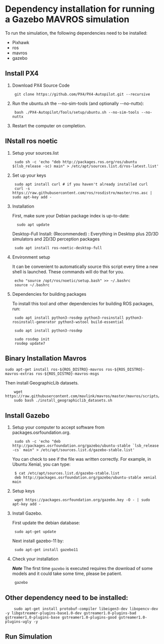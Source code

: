 # Dependency installation for running a Gazebo MAVROS simulation

To run the simulation, the following dependencies need to be installed:
* Pixhawk
* ros
* mavros
* gazebo
## Install PX4
1. Download PX4 Source Code

        git clone https://github.com/PX4/PX4-Autopilot.git --recursive
2. Run the ubuntu.sh the --no-sim-tools (and optionally --no-nuttx):

        bash ./PX4-Autopilot/Tools/setup/ubuntu.sh --no-sim-tools --no-nuttx
3. Restart the computer on completion.
## INstall ros noetic
1. Setup your sources.list

        sudo sh -c 'echo "deb http://packages.ros.org/ros/ubuntu $(lsb_release -sc) main" > /etc/apt/sources.list.d/ros-latest.list'
2. Set up your keys

        sudo apt install curl # if you haven't already installed curl
        curl -s https://raw.githubusercontent.com/ros/rosdistro/master/ros.asc | sudo apt-key add -
3. Installation
    
    First, make sure your Debian package index is up-to-date: 

         sudo apt update

    Desktop-Full Install: (Recommended) : Everything in Desktop plus 2D/3D simulators and 2D/3D perception packages 

        sudo apt install ros-noetic-desktop-full
4. Environment setup

    It can be convenient to automatically source this script every time a new shell is launched. These commands will do that for you. 

        echo "source /opt/ros/noetic/setup.bash" >> ~/.bashrc
        source ~/.bashrc

5. Dependencies for building packages

    To install this tool and other dependencies for building ROS packages, run: 

        sudo apt install python3-rosdep python3-rosinstall python3-rosinstall-generator python3-wstool build-essential

        sudo apt install python3-rosdep

        sudo rosdep init
        rosdep update7     
## Binary Installation Mavros

    sudo apt-get install ros-${ROS_DISTRO}-mavros ros-${ROS_DISTRO}-mavros-extras ros-${ROS_DISTRO}-mavros-msgs

Then install GeographicLib datasets.

        wget https://raw.githubusercontent.com/mavlink/mavros/master/mavros/scripts/install_geographiclib_datasets.sh
        sudo bash ./install_geographiclib_datasets.sh

## Install Gazebo

1. Setup your computer to accept software from packages.osrfoundation.org.

        sudo sh -c 'echo "deb http://packages.osrfoundation.org/gazebo/ubuntu-stable `lsb_release -cs` main" > /etc/apt/sources.list.d/gazebo-stable.list'

    You can check to see if the file was written correctly. For example, in Ubuntu Xenial, you can type:

        $ cat /etc/apt/sources.list.d/gazebo-stable.list
        deb http://packages.osrfoundation.org/gazebo/ubuntu-stable xenial main

1. Setup keys

        wget https://packages.osrfoundation.org/gazebo.key -O - | sudo apt-key add -

1. Install Gazebo.

    First update the debian database:

        sudo apt-get update

    Next install gazebo-11 by:

        sudo apt-get install gazebo11

1. Check your installation

    ***Note*** The first time `gazebo` is executed requires the download of some models and it could take some time, please be patient.

        gazebo

## Other dependency need to be installed:

        sudo apt-get install protobuf-compiler libeigen3-dev libopencv-dev -y libgstreamer-plugins-base1.0-dev gstreamer1.0-plugins-bad gstreamer1.0-plugins-base gstreamer1.0-plugins-good gstreamer1.0-plugins-ugly -y

## Run Simulation

